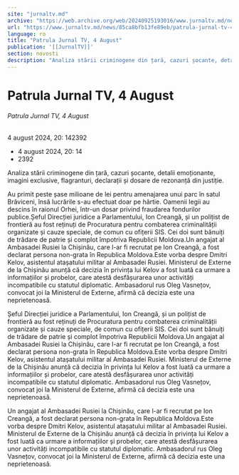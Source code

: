 ```yaml
---
site: "jurnaltv.md"
archive: "https://web.archive.org/web/20240925193016/www.jurnaltv.md/news/85ca8bfb13fe89eb/patrula-jurnal-tv-4-august.html"
url: "https://www.jurnaltv.md/news/85ca8bfb13fe89eb/patrula-jurnal-tv-4-august.html"
language: ro
title: "Patrula Jurnal TV, 4 August"
publication: '[[JurnalTV]]'
section: novosti
description: "Analiza stării criminogene din țară, cazuri șocante, detalii emoționante, imagini exclusive, flagranturi, declarații și dosare de rezonanță din justiție."
---
```


# Patrula Jurnal TV, 4 August

###### Patrula Jurnal TV, 4 August

4 august 2024, 20: 142392

- 4 august 2024, 20: 14
- 2392

Analiza stării criminogene din țară, cazuri șocante, detalii emoționante, imagini exclusive, flagranturi, declarații și dosare de rezonanță din justiție.

Au primit peste șase milioane de lei pentru amenajarea unui parc în satul Brăviceni, însă lucrările s-au efectuat doar pe hârtie. Oamenii legii au descins în raionul Orhei, într-un dosar privind fraudarea fondurilor publice.Șeful Direcției juridice a Parlamentului, Ion Creangă, și un polițist de frontieră au fost reținuți de Procuratura pentru combaterea criminalității organizate și cauze speciale, de comun cu ofițerii SIS. Cei doi sunt bănuiți de trădare de patrie și complot împotriva Republicii Moldova.Un angajat al Ambasadei Rusiei la Chișinău, care l-ar fi recrutat pe Ion Creangă, a fost declarat persona non-grata în Republica Moldova.Este vorba despre Dmitri Kelov, asistentul atașatului militar al Ambasadei Rusiei. Ministerul de Externe de la Chișinău anunță că decizia în privința lui Kelov a fost luată ca urmare a informațiilor și probelor, care atestă desfășurarea unor activități incompatibile cu statutul diplomatic. Ambasadorul rus Oleg Vasnețov, convocat joi la Ministerul de Externe, afirmă că decizia este una neprietenoasă.

Șeful Direcției juridice a Parlamentului, Ion Creangă, și un polițist de frontieră au fost reținuți de Procuratura pentru combaterea criminalității organizate și cauze speciale, de comun cu ofițerii SIS. Cei doi sunt bănuiți de trădare de patrie și complot împotriva Republicii Moldova.Un angajat al Ambasadei Rusiei la Chișinău, care l-ar fi recrutat pe Ion Creangă, a fost declarat persona non-grata în Republica Moldova.Este vorba despre Dmitri Kelov, asistentul atașatului militar al Ambasadei Rusiei. Ministerul de Externe de la Chișinău anunță că decizia în privința lui Kelov a fost luată ca urmare a informațiilor și probelor, care atestă desfășurarea unor activități incompatibile cu statutul diplomatic. Ambasadorul rus Oleg Vasnețov, convocat joi la Ministerul de Externe, afirmă că decizia este una neprietenoasă.

Un angajat al Ambasadei Rusiei la Chișinău, care l-ar fi recrutat pe Ion Creangă, a fost declarat persona non-grata în Republica Moldova.Este vorba despre Dmitri Kelov, asistentul atașatului militar al Ambasadei Rusiei. Ministerul de Externe de la Chișinău anunță că decizia în privința lui Kelov a fost luată ca urmare a informațiilor și probelor, care atestă desfășurarea unor activități incompatibile cu statutul diplomatic. Ambasadorul rus Oleg Vasnețov, convocat joi la Ministerul de Externe, afirmă că decizia este una neprietenoasă.